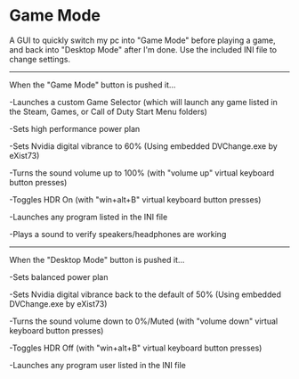 # Game Mode

A GUI to quickly switch my pc into "Game Mode" before playing a game, and back into "Desktop Mode" after I'm done.  Use the included INI file to change settings.
___________________________________________________________________________________________________________________

When the "Game Mode" button is pushed it...

-Launches a custom Game Selector (which will launch any game listed in the Steam, Games, or Call of Duty Start Menu folders)

-Sets high performance power plan

-Sets Nvidia digital vibrance to 60% (Using embedded DVChange.exe by eXist73)

-Turns the sound volume up to 100% (with "volume up" virtual keyboard button presses)

-Toggles HDR On (with "win+alt+B" virtual keyboard button presses)

-Launches any program listed in the INI file

-Plays a sound to verify speakers/headphones are working
___________________________________________________________________________________________________________________

When the "Desktop Mode" button is pushed it...

-Sets balanced power plan

-Sets Nvidia digital vibrance back to the default of 50% (Using embedded DVChange.exe by eXist73)

-Turns the sound volume down to 0%/Muted (with "volume down" virtual keyboard button presses)

-Toggles HDR Off (with "win+alt+B" virtual keyboard button presses)

-Launches any program user listed in the INI file
